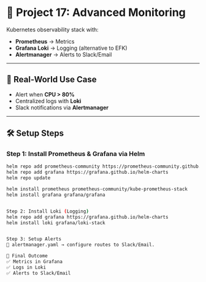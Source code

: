 # 📘 Project 17: Advanced Monitoring

Kubernetes observability stack with:

- **Prometheus** → Metrics  
- **Grafana Loki** → Logging (alternative to EFK)  
- **Alertmanager** → Alerts to Slack/Email  

---

## 🔹 Real-World Use Case

- Alert when **CPU > 80%**  
- Centralized logs with **Loki**  
- Slack notifications via **Alertmanager**  

---

## 🛠️ Setup Steps

### Step 1: Install Prometheus & Grafana via Helm
```bash
helm repo add prometheus-community https://prometheus-community.github.io/helm-charts
helm repo add grafana https://grafana.github.io/helm-charts
helm repo update

helm install prometheus prometheus-community/kube-prometheus-stack
helm install grafana grafana/grafana


Step 2: Install Loki (Logging)
helm repo add grafana https://grafana.github.io/helm-charts
helm install loki grafana/loki-stack


Step 3: Setup Alerts
📄 alertmanager.yaml → configure routes to Slack/Email.

🎯 Final Outcome
✅ Metrics in Grafana
✅ Logs in Loki
✅ Alerts to Slack/Email
